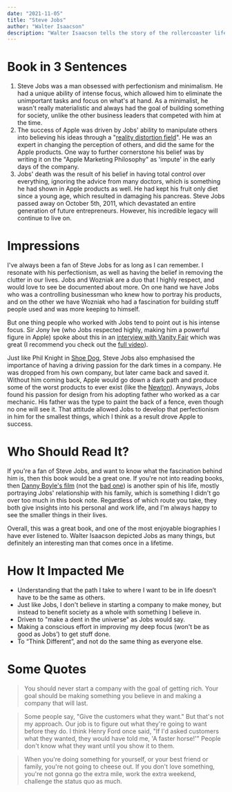 ```yaml
---
date: "2021-11-05"
title: "Steve Jobs"
author: "Walter Isaacson"
description: "Walter Isaacson tells the story of the rollercoaster life and searingly intense personality of creative entrepreneur whose passion for perfection and ferocious drive revolutionized six industries: personal computers, animated movies, music, phones, tablet computing, and digital publishing."
---
```


# Book in 3 Sentences

1. Steve Jobs was a man obsessed with perfectionism and minimalism. He had a unique ability of intense focus, which allowed him to eliminate the unimportant tasks and focus on what's at hand. As a minimalist, he wasn't really materialistic and always had the goal of building something for society, unlike the other business leaders that competed with him at the time.
2. The success of Apple was driven by Jobs' ability to manipulate others into believing his ideas through a "[reality distortion field](https://en.wikipedia.org/wiki/Reality_distortion_field)". He was an expert in changing the perception of others, and did the same for the Apple products. One way to further cornerstone his belief was by writing it on the "Apple Marketing Philosophy" as 'impute' in the early days of the company.
3. Jobs' death was the result of his belief in having total control over everything, ignoring the advice from many doctors, which is something he had shown in Apple products as well. He had kept his fruit only diet since a young age, which resulted in damaging his pancreas. Steve Jobs passed away on October 5th, 2011, which devastated an entire generation of future entrepreneurs. However, his incredible legacy will continue to live on.

# Impressions

I've always been a fan of Steve Jobs for as long as I can remember. I resonate with his perfectionism, as well as having the belief in removing the clutter in our lives. Jobs and Wozniak are a duo that I highly respect, and would love to see be documented about more. On one hand we have Jobs who was a controlling businessman who knew how to portray his products, and on the other we have Wozniak who had a fascination for building stuff people used and was more keeping to himself.

But one thing people who worked with Jobs tend to point out is his intense focus. Sir Jony Ive (who Jobs respected highly, making him a powerful figure in Apple) spoke about this in an [interview with Vanity Fair](https://www.youtube.com/watch?v=2oksetv3i90) which was great (I recommend you check out the [full video](https://www.youtube.com/watch?v=ef69BUlge-A)).

Just like Phil Knight in [Shoe Dog](https://parsam.io/shoe-dog), Steve Jobs also emphasised the importance of having a driving passion for the dark times in a company. He was dropped from his own company, but later came back and saved it. Without him coming back, Apple would go down a dark path and produce some of the worst products to ever exist (like the [Newton](https://en.wikipedia.org/wiki/Apple_Newton)). Anyways, Jobs found his passion for design from his adopting father who worked as a car mechanic. His father was the type to paint the back of a fence, even though no one will see it. That attitude allowed Jobs to develop that perfectionism in him for the smallest things, which I think as a result drove Apple to success.

# Who Should Read It?

If you're a fan of Steve Jobs, and want to know what the fascination behind him is, then this book would be a great one. If you're not into reading books, then [Danny Boyle's film](<https://en.wikipedia.org/wiki/Steve_Jobs_(film)>) (not the [bad one](<https://en.wikipedia.org/wiki/Jobs_(film)>)) is another spin of his life, mostly portraying Jobs' relationship with his family, which is something I didn't go over too much in this book note. Regardless of which route you take, they both give insights into his personal and work life, and I'm always happy to see the smaller things in their lives.

Overall, this was a great book, and one of the most enjoyable biographies I have ever listened to. Walter Isaacson depicted Jobs as many things, but definitely an interesting man that comes once in a lifetime.

# How It Impacted Me

- Understanding that the path I take to where I want to be in life doesn’t have to be the same as others.
- Just like Jobs, I don't believe in starting a company to make money, but instead to benefit society as a whole with something I believe in.
- Driven to "make a dent in the universe" as Jobs would say.
- Making a conscious effort in improving my deep focus (won't be as good as Jobs’) to get stuff done.
- To “Think Different”, and not do the same thing as everyone else.

# Some Quotes

> You should never start a company with the goal of getting rich. Your goal should be making something you believe in and making a company that will last.

> Some people say, "Give the customers what they want." But that's not my approach. Our job is to figure out what they're going to want before they do. I think Henry Ford once said, "If I'd asked customers what they wanted, they would have told me, 'A faster horse!'" People don't know what they want until you show it to them.

> When you're doing something for yourself, or your best friend or family, you're not going to cheese out. If you don't love something, you're not gonna go the extra mile, work the extra weekend, challenge the status quo as much.
